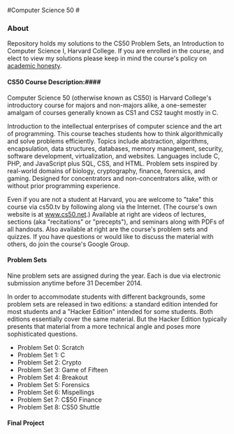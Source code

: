 #Computer Science 50 #

### About ###

Repository holds my solutions to the CS50 Problem Sets, an Introduction to Computer Science I, Harvard College. 
If you are enrolled in the course, and elect to view my solutions please keep in mind the course's policy on [academic honesty]( https://x.cs50.net/2014/syllabus).

#### CS50 Course Description:####

Computer Science 50 (otherwise known as CS50) is Harvard College's introductory course for majors and non-majors alike, a one-semester amalgam of courses generally known as CS1 and CS2 taught mostly in C.

Introduction to the intellectual enterprises of computer science and the art of programming. This course teaches students how to think algorithmically and solve problems efficiently. Topics include abstraction, algorithms, encapsulation, data structures, databases, memory management, security, software development, virtualization, and websites. Languages include C, PHP, and JavaScript plus SQL, CSS, and HTML. Problem sets inspired by real-world domains of biology, cryptography, finance, forensics, and gaming. Designed for concentrators and non-concentrators alike, with or without prior programming experience.

Even if you are not a student at Harvard, you are welcome to "take" this course via cs50.tv by following along via the Internet. (The course's own website is at www.cs50.net.) Available at right are videos of lectures, sections (aka "recitations" or "precepts"), and seminars along with PDFs of all handouts. Also available at right are the course's problem sets and quizzes. If you have questions or would like to discuss the material with others, do join the course's Google Group.

#### Problem Sets ####

Nine problem sets are assigned during the year. Each is due via electronic submission anytime before 31 December 2014.

In order to accommodate students with different backgrounds, some problem sets are released in two editions: a standard edition intended for most students and a "Hacker Edition" intended for some students. Both editions essentially cover the same material. But the Hacker Edition typically presents that material from a more technical angle and poses more sophisticated questions. 

* Problem Set 0: Scratch
* Problem Set 1: C
* Problem Set 2: Crypto
* Problem Set 3: Game of Fifteen
* Problem Set 4: Breakout
* Problem Set 5: Forensics
* Problem Set 6: Mispellings
* Problem Set 7: C$50 Finance 
* Problem Set 8: CS50 Shuttle

#### Final Project ####
